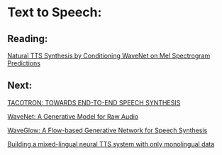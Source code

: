﻿# Text to Speech:

## Reading:
[Natural TTS Synthesis by Conditioning WaveNet on Mel Spectrogram Predictions][1]

## Next:
[TACOTRON: TOWARDS END-TO-END SPEECH SYNTHESIS][2]

[WaveNet: A Generative Model for Raw Audio][3]

[WaveGlow: A Flow-based Generative Network for Speech Synthesis][4]

[Building a mixed-lingual neural TTS system with only monolingual data][5]


  [1]: https://arxiv.org/abs/1712.05884
  [2]: https://arxiv.org/pdf/1703.10135.pdf
  [3]: https://arxiv.org/abs/1609.03499
  [4]: https://arxiv.org/abs/1811.00002
  [5]: https://arxiv.org/abs/1904.06063
